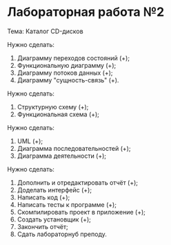 # Лабораторная работа №2
Тема: Каталог CD-дисков

Нужно сделать:
1) Диаграмму переходов состояний (+);
2) Функциональную диаграмму (+);
3) Диаграмму потоков данных (+);
4) Диаграмму "сущность-связь" (+).

Нужно сделать:
1) Структурную схему (+);
2) Функциональная схема (+);

Нужно сделать:
1) UML (+);
2) Диаграмма последовательностей (+);
3) Диаграмма деятельности (+);

Нужно сделать:
1) Дополнить и отредактировать отчёт (+);
2) Доделать интерфейс (+);
3) Написать код (+);
4) Написать тесты к программе (+);
5) Скомпилировать проект в приложение (+);
6) Создать установщик (+);
7) Закончить отчёт;
8) Сдать лабораторнуб преподу.
